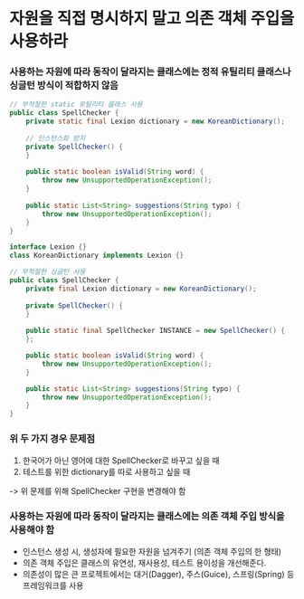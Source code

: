# 자원을 직접 명시하지 말고 의존 객체 주입을 사용하라
### 사용하는 자원에 따라 동작이 달라지는 클래스에는 정적 유틸리티 클래스나 싱글턴 방식이 적합하지 않음
```java
// 부적절한 static 유틸리티 클래스 사용
public class SpellChecker {
    private static final Lexion dictionary = new KoreanDictionary();
    
    // 인스턴스화 방지
    private SpellChecker() {
    }
    
    public static boolean isValid(String word) {
        throw new UnsupportedOperationException();
    }
    
    public static List<String> suggestions(String typo) {
        throw new UnsupportedOperationException();
    }
}

interface Lexion {}
class KoreanDictionary implements Lexion {}
```
```java
// 부적절한 싱글턴 사용
public class SpellChecker {
    private final Lexion dictionary = new KoreanDictionary();
    
    private SpellChecker() {
    }
    
    public static final SpellChecker INSTANCE = new SpellChecker() {
    };

    public static boolean isValid(String word) {
        throw new UnsupportedOperationException();
    }

    public static List<String> suggestions(String typo) {
        throw new UnsupportedOperationException();
    }
}
```
### 위 두 가지 경우 문제점
1. 한국어가 아닌 영어에 대한 SpellChecker로 바꾸고 싶을 때
2. 테스트를 위한 dictionary를 따로 사용하고 싶을 때 
   
-> 위 문제를 위해 SpellChecker 구현을 변경해야 함
### 사용하는 자원에 따라 동작이 달라지는 클래스에는 의존 객체 주입 방식을 사용해야 함
* 인스턴스 생성 시, 생성자에 필요한 자원을 넘겨주기 (의존 객체 주입의 한 형태)
* 의존 객체 주입은 클래스의 유연성, 재사용성, 테스트 용이성을 개선해준다.
* 의존성이 많은 큰 프로젝트에서는 대거(Dagger), 주스(Guice), 스프링(Spring) 등 프레임워크를 사용